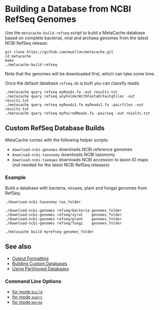 # Building a Database from NCBI RefSeq Genomes

Use the ```metacache-build-refseq``` script to build a MetaCache database based on complete bacterial, viral and archaea genomes from the latest NCBI RefSeq release:

```
git clone https://github.com/muellan/metacache.git 
cd metacache
make
./metacache-build-refseq
```

Note that the genomes will be downloaded first, which can take some time.

Once the default database `refseq.db` is built you can classify reads:
```
./metacache query refseq myReads.fa -out results.txt
./metacache query refseq anyFolderWithFastaOrFastqFiles -out results.txt
./metacache query refseq myReads1.fa myReads2.fa -pairfiles -out results.txt
./metacache query refseq myPairedReads.fa -pairseq -out results.txt
```


## Custom RefSeq Database Builds

MetaCache comes with the following helper scripts:
* `download-ncbi-genomes` downloads NCBI reference genomes
* `download-ncbi-taxonomy` downloads NCBI taxonomy
* `download-ncbi-taxmaps` downloads NCBI accession to taxon ID maps (not needed for the latest NCBI RefSeq releases)


### Example
Build a database with bacteria, viruses, plant and fungal genomes from RefSeq:
```
./download-ncbi-taxonomy tax_folder 

./download-ncbi-genomes refseq/bacteria genomes_folder
./download-ncbi-genomes refseq/viral    genomes_folder
./download-ncbi-genomes refseq/plant    genomes_folder
./download-ncbi-genomes refseq/fungi    genomes_folder

./metacache build myrefseq genomes_folder
```



## See also

* [Output Formatting](output.md)
* [Building Custom Databases](building.md)
* [Using Partitioned Databases](partitioning.md)

### Command Line Options

* [for mode `build`](mode_build.txt)
* [for mode `query`](mode_query.txt)
* [for mode `merge`](mode_merge.txt)


